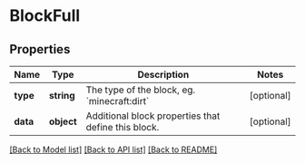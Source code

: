 # BlockFull

## Properties
Name | Type | Description | Notes
------------ | ------------- | ------------- | -------------
**type** | **string** | The type of the block, eg. &#x60;minecraft:dirt&#x60; | [optional] 
**data** | **object** | Additional block properties that define this block. | [optional] 

[[Back to Model list]](../README.md#documentation-for-models) [[Back to API list]](../README.md#documentation-for-api-endpoints) [[Back to README]](../README.md)


